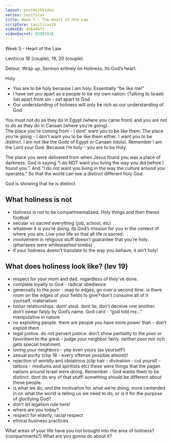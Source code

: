 ```yaml
---
layout: postWithVideo
series: Leviticus
title: Week 5 - The Heart of the Law
scripture: Leviticus19
videoId: a5644bf2
videoSecret: 83983938
---
```


Week 5 - Heart of the Law

Leviticus 18 (couple), 19, 20 (couple)

Detour.  Wrap up.  Sermon entirely on Holiness.  Its God’s heart.  

Holy
 - You are to be holy because I am holy.  Essentially “be like me!”
 - I have set you apart as a people to be my own nation.  (Talking to Israel)  Set apart from sin - set apart to God
 - Our understanding of holiness will only be rich as our understanding of God

You must not do as they do in Egypt (where you came from) and you are not to do as they do in Canaan (where you’re going).  
The place you’re coming from - I dont’ want you to be like them.  The place you’re going - I don’t want you to be like them either.  I want you to be distinct.  I am not like the Gods of Egypt or Canaan (idols).  Remember I am the Lord your God.  Because I’m holy - you are to be Holy.

The place you were delivered from when Jesus found you was a place of darkness.  God is saying “I do NOT want you living the way you did before I found you.”.  And “I do not want you living in the way the culture around you operates.”
So that the world can see a distinct different holy God.

God is showing that he is distinct

What holiness is not
--------------------
- Holiness is not to be compartmentalized.  Holy things and then theres football
- secular vs sacred everything  (job, school, etc)
- whatever it is you’re doing, its God’s mission for you in the context of where you are.  Live your life so that all life is sacred.
- involvement in religious stuff doesn’t guarantee that you’re holy.  (pharisees were whitewashed tombs)
- if your holiness doesn’t translate to the way you behave, it ain’t holy!

What does holiness look like? (lev 19)
--------------------------------------
- respect for your mom and dad.  regardless of they’ve done.  
- complete loyalty to God - radical obedience
- generosity to the poor - reap to edges, go over a second time.  is there room on the edges of your fields to give?  don’t consume all of it yourself.  materialism
- honor relationships.  dont’ steal. dont lie, don’t deceive one another.  don’t swear falsly by God’s name.  God card - “god told me...”  manipulative in nature
- no exploiting people.  there are people you have more power than - don’t exploit them
- legal justice.  do not pervert justice.  don’t show partiality to the poor or favoritism to the great - judge your neighbor fairly.  neither poor nor rich gets special treatment.
- loving your neighbors - yep even yours  (as yourself!)
- sexual purity (chp 18 - every offense possible almost)!
- rejection of worldly and idolatrous (clip hair - divination - cut yourslf - tattoos - mediums and spiritists etc)  these were things that the pagan nations around Israel were doing.  Remember - God wants them to be distinct.  dont do any of that stuff!  something should be different about these people.
- is what we do, and the motivation for what we’re doing, more centerded in on what the world is telling us we need to do, or is it for the purpose of glorifying God?
- don’t let legalism rule here!
- where are you today?  
- respect for elderly, racial respect	
- ethical business practices

What areas of your life have you not brought into the area of holiness?  (compartments?)  What are you gonna do about it?